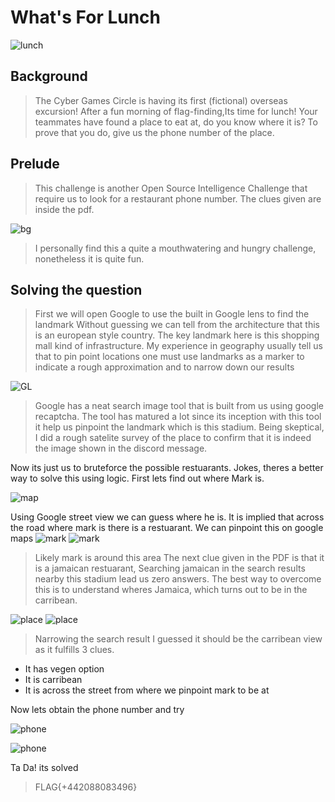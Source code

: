 # What's For Lunch
![lunch](https://github.com/Solaireis/CTF-Writeups/blob/main/NYP-CGC-Qual/images/lunch.png)
## Background
> The Cyber Games Circle is having its first (fictional) overseas excursion! After a fun morning of flag-finding,Its time for lunch!
Your teammates have found a place to eat at, do you know where it is? To prove that you do, give us the phone number of the place.

## Prelude
> This challenge is another Open Source Intelligence Challenge that require us to look for a restaurant phone number. The clues given are inside the pdf.

![bg](https://github.com/Solaireis/CTF-Writeups/blob/main/NYP-CGC-Qual/solved/Whats%20For%20Lunch/Whats_for_Lunch_Chat_Export.png)

> I personally find this a quite a mouthwatering and hungry challenge, nonetheless it is quite fun.

## Solving the question
> First we will open Google to use the built in Google lens to find the landmark
Without guessing we can tell from the architecture that this is an european style country.
The key landmark here is this shopping mall kind of infrastructure.
My experience in geography usually tell us that to pin point locations one must use landmarks as a marker to indicate a rough approximation and to narrow down our results

![GL](https://github.com/Solaireis/CTF-Writeups/blob/main/NYP-CGC-Qual/images/googleLens.png)
> Google has a neat search image tool that is built from us using google recaptcha. The tool has matured a lot since its inception with this tool it help us pinpoint the landmark which is this stadium. 
Being skeptical, I did a rough satelite survey of the place to confirm that it is indeed the image shown in the discord message.

Now its just us to bruteforce the possible restuarants. 
Jokes, theres a better way to solve this using logic. First lets find out where Mark is.

![map](https://github.com/Solaireis/CTF-Writeups/blob/main/NYP-CGC-Qual/images/aerialview.png)

Using Google street view we can guess where he is. It is implied that across the road where mark is there is a restuarant. We can pinpoint this on google maps
![mark](https://github.com/Solaireis/CTF-Writeups/blob/main/NYP-CGC-Qual/images/mark.png)
![mark](https://github.com/Solaireis/CTF-Writeups/blob/main/NYP-CGC-Qual/images/markEst.jpg)
> Likely mark is around this area
The next clue given in the PDF is that it is a jamaican restuarant, Searching jamaican in the search results nearby this stadium lead us zero answers. The best way to overcome this is to understand wheres Jamaica, which turns out to be in the carribean.

![place](https://github.com/Solaireis/CTF-Writeups/blob/main/NYP-CGC-Qual/images/flagWFL.jpg)
![place](https://github.com/Solaireis/CTF-Writeups/blob/main/NYP-CGC-Qual/images/carribeanView.png)

> Narrowing the search result I guessed it should be the carribean view as it fulfills 3 clues.
- It has vegen option
- It is carribean
- It is across the street from where we pinpoint mark to be at
 
 Now lets obtain the phone number and try
 
![phone](https://github.com/Solaireis/CTF-Writeups/blob/main/NYP-CGC-Qual/images/phoneFlag.png)

![phone](https://github.com/Solaireis/CTF-Writeups/blob/main/NYP-CGC-Qual/images/phoneFlag2.png)

Ta Da! its solved
> FLAG{+442088083496}

